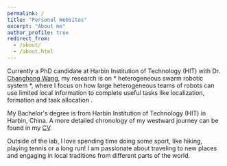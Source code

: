 ```yaml
---
permalink: /
title: "Personal Websites"
excerpt: "About me"
author_profile: true
redirect_from: 
  - /about/
  - /about.html
---
```


Currently a PhD candidate at Harbin Institution of Technology (HIT) with Dr. [Changhong Wang](http://homepage.hit.edu.cn/wangch), my research is on * heterogeneous swarm robotic system *, where I focus on how large heterogeneous teams of robots can use limited local information to complete useful tasks like localization, formation and task allocation . 

My Bachelor's degree is from Harbin Institution of Technology (HIT) in Harbin, China. A more detailed chronology of my westward journey can be found in my [CV](files/sid_mayya_cv.pdf).

Outside of the lab, I love spending time doing some sport, like hiking, playing tennis or a long run! I am passionate about traveling to new places and engaging in local traditions from different parts of the world.
